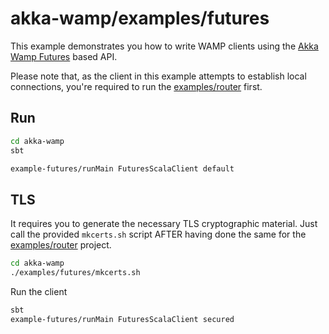 # akka-wamp/examples/futures
This example demonstrates you how to write WAMP clients using the [Akka Wamp Futures](http://angiolep.github.io/projects/akka-wamp/client/futures.html) based API. 

Please note that, as the client in this example attempts to establish local connections, you're required to run the [examples/router](../router/README.md) first.

## Run

```bash
cd akka-wamp
sbt

example-futures/runMain FuturesScalaClient default
```


## TLS
It requires you to generate the necessary TLS cryptographic material. Just call the provided ``mkcerts.sh`` script AFTER having done the same for the [examples/router](../router/README.md) project. 

```bash
cd akka-wamp
./examples/futures/mkcerts.sh
```

Run the client

```bash
sbt
example-futures/runMain FuturesScalaClient secured
```
